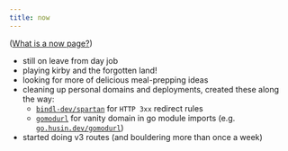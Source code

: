 ```yaml
---
title: now
---
```


([What is a now page?](https://nownownow.com/about))

- still on leave from day job
- playing kirby and the forgotten land!
- looking for more of delicious meal-prepping ideas
- cleaning up personal domains and deployments, created these along the way:
  - [`bindl-dev/spartan`](https://github.com/bindl-dev/spartan) for `HTTP 3xx` redirect rules
  - [`gomodurl`](https://github.com/wilsonehusin/gomodurl) for vanity domain in go module imports (e.g. [`go.husin.dev/gomodurl`](https://go.husin.dev/gomodurl))
- started doing v3 routes (and bouldering more than once a week)